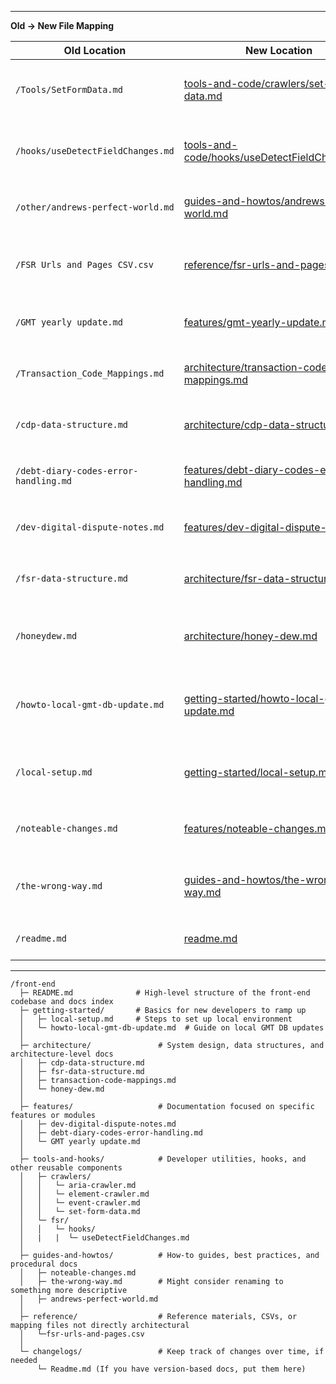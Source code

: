 --------
**Old → New File Mapping**

| Old Location                                      | New Location                                                     | Notes                                                       |
|--------------------------------------------------|------------------------------------------------------------------|-------------------------------------------------------------|
| `/Tools/SetFormData.md`                 | [tools-and-code/crawlers/set-form-data.md](./tools-and-code/crawlers/set-form-data.md)  | Tools grouped into `tools-and-code` subdirectories          |
| `/hooks/useDetectFieldChanges.md`        | [tools-and-code/hooks/useDetectFieldChanges.md](./tools-and-code/hooks/useDetectFieldChanges.md) | Hooks organized under `tools-and-code/hooks`               |
| `/other/andrews-perfect-world.md`        | [guides-and-howtos/andrews-perfect-world.md](./guides-and-howtos/andrews-perfect-world.md)     | General guides moved under `guides-and-howtos`             |
| `/FSR Urls and Pages CSV.csv`            | [reference/fsr-urls-and-pages.csv](./reference/fsr-urls-and-pages.csv)                        | Reference materials consolidated into `reference/`          |
| `/GMT yearly update.md`                  | [features/gmt-yearly-update.md](./features/gmt-yearly-update.md)                                | Feature-specific docs moved to `features/`                  |
| `/Transaction_Code_Mappings.md`          | [architecture/transaction-code-mappings.md](./architecture/transaction-code-mappings.md)        | Architectural references now in `architecture/`             |
| `/cdp-data-structure.md`                 | [architecture/cdp-data-structure.md](./architecture/cdp-data-structure.md)                      | Data structure docs placed under `architecture/`            |
| `/debt-diary-codes-error-handling.md`    | [features/debt-diary-codes-error-handling.md](./features/debt-diary-codes-error-handling.md)    | Feature-specific doc moved to `features/`                   |
| `/dev-digital-dispute-notes.md`          | [features/dev-digital-dispute-notes.md](./features/dev-digital-dispute-notes.md)               | Feature-specific doc moved to `features/`                   |
| `/fsr-data-structure.md`                 | [architecture/fsr-data-structure.md](./architecture/fsr-data-structure.md)                      | Data structure docs placed under `architecture/`            |
| `/honeydew.md`                           | [architecture/honey-dew.md](./architecture/honey-dew.md)                                         | Architectural doc renamed and moved under `architecture/`   |
| `/howto-local-gmt-db-update.md`          | [getting-started/howto-local-gmt-db-update.md](./getting-started/howto-local-gmt-db-update.md)  | Onboarding steps organized under `getting-started/`         |
| `/local-setup.md`                        | [getting-started/local-setup.md](./getting-started/local-setup.md)                              | Setup docs now live under `getting-started/`                |
| `/noteable-changes.md`                   | [features/noteable-changes.md](./features/noteable-changes.md)                                  | Relevant changes doc moved to `features/`                   |
| `/the-wrong-way.md`                      | [guides-and-howtos/the-wrong-way.md](./guides-and-howtos/the-wrong-way.md)                      | General how-to docs grouped under `guides-and-howtos/`      |
| `/readme.md`                             | [readme.md](./readme.md)                                                                         | The README stays at the root level                          |

---------
```
/front-end
  ├─ README.md              # High-level structure of the front-end codebase and docs index
  ├─ getting-started/       # Basics for new developers to ramp up
  │   ├─ local-setup.md     # Steps to set up local environment
  │   └─ howto-local-gmt-db-update.md  # Guide on local GMT DB updates
  │
  ├─ architecture/               # System design, data structures, and architecture-level docs
  │   ├─ cdp-data-structure.md
  │   ├─ fsr-data-structure.md
  │   ├─ transaction-code-mappings.md
  │   └─ honey-dew.md             
  │
  ├─ features/                   # Documentation focused on specific features or modules
  │   ├─ dev-digital-dispute-notes.md
  │   ├─ debt-diary-codes-error-handling.md
  │   └─ GMT yearly update.md
  │
  ├─ tools-and-hooks/            # Developer utilities, hooks, and other reusable components
  │   ├─ crawlers/
  │   │   └─ aria-crawler.md
  │   │   └─ element-crawler.md
  │   │   └─ event-crawler.md
  │   │   └─ set-form-data.md
  │   └─ fsr/
  │   │   └─ hooks/
  │   |   |  └─ useDetectFieldChanges.md
  │
  ├─ guides-and-howtos/          # How-to guides, best practices, and procedural docs
  │   ├─ noteable-changes.md
  │   ├─ the-wrong-way.md        # Might consider renaming to something more descriptive
  │   ├─ andrews-perfect-world.md
  │
  ├─ reference/                  # Reference materials, CSVs, or mapping files not directly architectural
  │   └─fsr-urls-and-pages.csv
  │
  └─ changelogs/                 # Keep track of changes over time, if needed
      └─ Readme.md (If you have version-based docs, put them here)
```
